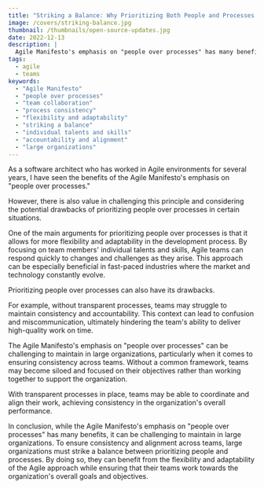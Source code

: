 ```yaml
---
title: "Striking a Balance: Why Prioritizing Both People and Processes is Key to Success in Agile Teams"
image: /covers/striking-balance.jpg
thumbnail: /thumbnails/open-source-updates.jpg
date: 2022-12-13
description: |
  Agile Manifesto's emphasis on "people over processes" has many benefits, it can be challenging to maintain in large organizations. To ensure consistency and alignment across teams, large organizations must strike a balance between prioritizing people and processes.
tags:
  - agile
  - teams
keywords:
  - "Agile Manifesto"
  - "people over processes"
  - "team collaboration"
  - "process consistency"
  - "flexibility and adaptability"
  - "striking a balance"
  - "individual talents and skills"
  - "accountability and alignment"
  - "large organizations"
---
```


As a software architect who has worked in Agile environments for several years, I have seen the benefits of the Agile Manifesto's emphasis on "people over processes."

However, there is also value in challenging this principle and considering the potential drawbacks of prioritizing people over processes in certain situations.

One of the main arguments for prioritizing people over processes is that it allows for more flexibility and adaptability in the development process. By focusing on team members' individual talents and skills, Agile teams can respond quickly to changes and challenges as they arise. This approach can be especially beneficial in fast-paced industries where the market and technology constantly evolve.

Prioritizing people over processes can also have its drawbacks. 

For example, without transparent processes, teams may struggle to maintain consistency and accountability. This context can lead to confusion and miscommunication, ultimately hindering the team's ability to deliver high-quality work on time.

The Agile Manifesto's emphasis on "people over processes" can be challenging to maintain in large organizations, particularly when it comes to ensuring consistency across teams. Without a common framework, teams may become siloed and focused on their objectives rather than working together to support the organization.

With transparent processes in place, teams may be able to coordinate and align their work, achieving consistency in the organization's overall performance.

In conclusion, while the Agile Manifesto's emphasis on "people over processes" has many benefits, it can be challenging to maintain in large organizations. To ensure consistency and alignment across teams, large organizations must strike a balance between prioritizing people and processes. By doing so, they can benefit from the flexibility and adaptability of the Agile approach while ensuring that their teams work towards the organization's overall goals and objectives.
